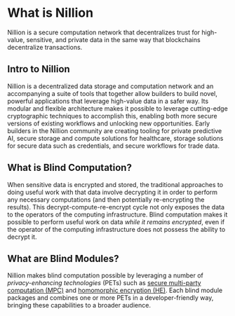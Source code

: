 # What is Nillion

Nillion is a secure computation network that decentralizes trust for high-value, sensitive, and private data in the same way that blockchains decentralize transactions.

## Intro to Nillion

Nillion is a decentralized data storage and computation network and an accompanying a suite of tools that together allow builders to build novel, powerful applications that leverage high-value data in a safer way. Its modular and flexible architecture makes it possible to leverage cutting-edge cryptographic techniques to accomplish this, enabling both more secure versions of existing workflows and unlocking new opportunities. Early builders in the Nillion community are creating tooling for private predictive AI, secure storage and compute solutions for healthcare, storage solutions for secure data such as credentials, and secure workflows for trade data.

## What is Blind Computation?

When sensitive data is encrypted and stored, the traditional approaches to doing useful work with that data involve decrypting it in order to perform any necessary computations (and then potentially re-encrypting the results). This decrypt-compute-re-encrypt cycle not only exposes the data to the operators of the computing infrastructure. Blind computation makes it possible to perform useful work on data *while it remains encrypted*, even if the operator of the computing infrastructure does not possess the ability to decrypt it.

## What are Blind Modules?

Nillion makes blind computation possible by leveraging a number of *privacy-enhancing technologies* (PETs) such as [secure multi-party computation (MPC)](https://en.wikipedia.org/wiki/Secure_multi-party_computation) and [homomorphic encryption (HE)](https://en.wikipedia.org/wiki/Homomorphic_encryption). Each blind module packages and combines one or more PETs in a developer-friendly way, bringing these capabilities to a broader audience.
